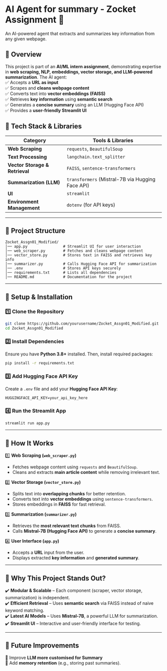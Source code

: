 
# **AI Agent for summary - Zocket Assignment 🚀**  
An AI-powered agent that extracts and summarizes key information from any given webpage.  

## **🔹 Overview**  
This project is part of an **AI/ML intern assignment**, demonstrating expertise in **web scraping, NLP, embeddings, vector storage, and LLM-powered summarization**. The AI agent:  
✅ Accepts a **URL as input**  
✅ Scrapes and **cleans webpage content**  
✅ Converts text into **vector embeddings (FAISS)**  
✅ Retrieves **key information** using **semantic search**  
✅ Generates a **concise summary** using an LLM (Hugging Face API)  
✅ Provides a **user-friendly Streamlit UI**  

## **🔹 Tech Stack & Libraries**  
| **Category** | **Tools & Libraries** |
|-------------|----------------------|
| **Web Scraping** | `requests`, `BeautifulSoup` |
| **Text Processing** | `langchain.text_splitter` |
| **Vector Storage & Retrieval** | `FAISS`, `sentence-transformers` |
| **Summarization (LLM)** | `transformers` (Mistral-7B via Hugging Face API) |
| **UI** | `streamlit` |
| **Environment Management** | `dotenv` (for API keys) |

---

## **🔹 Project Structure**  

```plaintext
Zocket_Assgn01_Modified/
│── app.py                # Streamlit UI for user interaction
│── web_scraper.py        # Fetches and cleans webpage content
│── vector_store.py       # Stores text in FAISS and retrieves key info
│── summarizer.py         # Calls Hugging Face API for summarization
│── .env                  # Stores API keys securely
│── requirements.txt      # Lists all dependencies
│── README.md             # Documentation for the project
```

---

## **🔹 Setup & Installation**  

### **1️⃣ Clone the Repository**  
```bash
git clone https://github.com/yourusername/Zocket_Assgn01_Modified.git
cd Zocket_Assgn01_Modified
```

### **2️⃣ Install Dependencies**  
Ensure you have **Python 3.8+** installed. Then, install required packages:  
```bash
pip install -r requirements.txt
```

### **3️⃣ Add Hugging Face API Key**  
Create a `.env` file and add your **Hugging Face API Key**:  
```plaintext
HUGGINGFACE_API_KEY=your_api_key_here
```

### **4️⃣ Run the Streamlit App**  
```bash
streamlit run app.py
```

---

## **🔹 How It Works**  

1️⃣ **Web Scraping (`web_scraper.py`)**  
- Fetches webpage content using `requests` and `BeautifulSoup`.  
- Cleans and extracts **main article content** while removing irrelevant text.  

2️⃣ **Vector Storage (`vector_store.py`)**  
- Splits text into **overlapping chunks** for better retention.  
- Converts text into **vector embeddings** using `sentence-transformers`.  
- Stores embeddings in **FAISS** for fast retrieval.  

3️⃣ **Summarization (`summarizer.py`)**  
- Retrieves the **most relevant text chunks** from FAISS.  
- Calls **Mistral-7B (Hugging Face API)** to generate a **concise summary**.  

4️⃣ **User Interface (`app.py`)**  
- Accepts a **URL** input from the user.  
- Displays extracted **key information** and **generated summary**.  

---
<!-- 
## **🔹 Example Run**  

### **Input URL**  
🔗 [Mint-News on Gold Price](https://www.livemint.com/market/stock-market-news/gold-price-surges-to-90-000-per-10-grams-how-to-trade-amid-rising-prices-11742370589779.html)   -->

<!-- ### **Extracted Key Information**  
📌 *"Organizers of Leeds Festival of Gothica (LFOG) amend application process due to complaints about AI-generated art at their Alternative Market..."*   -->

<!-- ### **Generated Summary**  
📝 *"Leeds Festival of Gothica revised its vendor application process after receiving community complaints about AI-generated artwork. The event now requires vendors to disclose AI usage in their submissions."*  

--- -->

## **🔹 Why This Project Stands Out?**  
✔️ **Modular & Scalable** – Each component (scraper, vector storage, summarization) is independent.  
✔️ **Efficient Retrieval** – Uses **semantic search** via FAISS instead of naive keyword matching.  
✔️ **Latest AI Models** – Uses **Mistral-7B**, a powerful LLM for summarization.  
✔️ **Streamlit UI** – Interactive and user-friendly interface for testing.  

---

## **🔹 Future Improvements**  
🔹 Improve **LLM more customised for Summary**  
🔹 Add **memory retention** (e.g., storing past summaries).  
 
